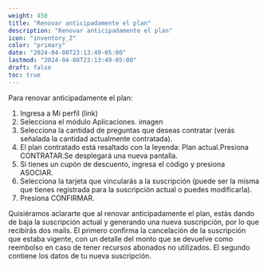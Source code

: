 ```yaml
---
weight: 450
title: "Renovar anticipadamente el plan"
description: "Renovar anticipadamente el plan"
icon: "inventory_2"
color: "primary"
date: "2024-04-08T23:13:49-05:00"
lastmod: "2024-04-08T23:13:49-05:00"
draft: false
toc: true
---
```


Para renovar anticipadamente el plan:

1. Ingresa a Mi perfil (link)
2. Selecciona el módulo Aplicaciones.
imagen
3. Selecciona la cantidad de preguntas que deseas contratar (verás señalada la cantidad actualmente contratada). 
4. El plan contratado está resaltado con la leyenda: Plan actual.Presiona CONTRATAR.Se desplegará una nueva pantalla. 
5. Si tienes un cupón de descuento, ingresa el código y presiona ASOCIAR.
6. Selecciona la tarjeta que vincularás a la suscripción (puede ser la misma que tienes registrada para la suscripción actual o puedes modificarla). 
7. Presiona CONFIRMAR.

Quisiéramos aclararte que al renovar anticipadamente el plan, estás dando de baja la suscripción actual y generando una nueva suscripción, por lo que recibirás dos mails. El primero confirma la cancelación de la suscripción que estaba vigente, con un detalle del monto que se devuelve como reembolso en caso de tener recursos abonados no utilizados. El segundo contiene los datos de tu nueva suscripción. 